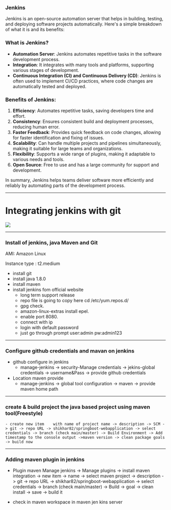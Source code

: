### Jenkins
Jenkins is an open-source automation server that helps in building, testing, and deploying software projects automatically. Here's a simple breakdown of what it is and its benefits:

### What is Jenkins?
- **Automation Server**: Jenkins automates repetitive tasks in the software development process.
- **Integration**: It integrates with many tools and platforms, supporting various stages of development.
- **Continuous Integration (CI) and Continuous Delivery (CD)**: Jenkins is often used to implement CI/CD practices, where code changes are automatically tested and deployed.

### Benefits of Jenkins:
1. **Efficiency**: Automates repetitive tasks, saving developers time and effort.
2. **Consistency**: Ensures consistent build and deployment processes, reducing human error.
3. **Faster Feedback**: Provides quick feedback on code changes, allowing for faster identification and fixing of issues.
4. **Scalability**: Can handle multiple projects and pipelines simultaneously, making it suitable for large teams and organizations.
5. **Flexibility**: Supports a wide range of plugins, making it adaptable to various needs and tools.
6. **Open Source**: Free to use and has a large community for support and development.

In summary, Jenkins helps teams deliver software more efficiently and reliably by automating parts of the development process.

---
# Integrating jenkins with git
<img src="/home/lenovo/Desktop/Learning/Udemy/CICD/pictures/Screenshot from 2024-06-02 05-55-46.png">

---
### Install of jenkins, java Maven and Git 
AMI: Amazon Linux

Instance type : t2.medium

- install git
- install java 1.8.0
- install maven 
- install jenkins fom official website 
    - long term support release 
    - repo file is going to copy here cd /etc/yum.repos.d/
    - gpg check.
    - amazon-linux-extras install epel.
    - enable port 8080.
    - connect with ip
    - login with default password
    - just go through prompt
    user:admin
    pw:admin123
---
### Configure github credentials and mavan on jenkins
- github configure in jenkins
    - manage-jenkins -> security-Manage credentials -> jekins-global credentials -> username&Pass -> provide github credentials 
- Location maven provide
    - manage-jenkins -> global tool configuration -> maven -> provide maven home path
---
### create & build project the java based project using maven tool(Freestyle)
    - create new item    with name of project name -> description -> SCM -> git -> repo URL -> shikhar82/springboot-webapplication -> select credentials -> branch (check main/master) -> Build Environment -> Add timestamp to the console output ->maven version -> clean package goals  -> build now
---
### Adding maven plugin in jenkins
- Plugin maven Manage jenkins -> Manage plugins -> install maven integration -> new item -> name -> select maven project -> description -> git -> repo URL -> shikhar82/springboot-webapplication -> select credentials -> branch (check main/master) -> Build -> goal -> clean install -> save -> build it

- check in maven workspace in maven jen kins server 
